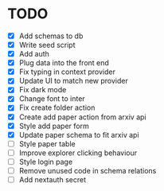 # TODO

- [x] Add schemas to db
- [x] Write seed script
- [x] Add auth
- [x] Plug data into the front end
- [x] Fix typing in context provider
- [x] Update UI to match new provider
- [x] Fix dark mode
- [x] Change font to inter
- [x] Fix create folder action
- [x] Create add paper action from arxiv api 
- [x] Style add paper form
- [x] Update paper schema to fit arxiv api
- [ ] Style paper table
- [ ] Improve explorer clicking behaviour
- [ ] Style login page
- [ ] Remove unused code in schema relations
- [ ] Add nextauth secret